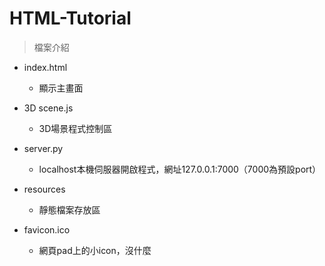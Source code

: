 # HTML-Tutorial

> 檔案介紹
* index.html
  * 顯示主畫面

* 3D scene.js
  * 3D場景程式控制區

* server.py
  * localhost本機伺服器開啟程式，網址127.0.0.1:7000（7000為預設port）

* resources
  * 靜態檔案存放區

* favicon.ico
  * 網頁pad上的小icon，沒什麼
